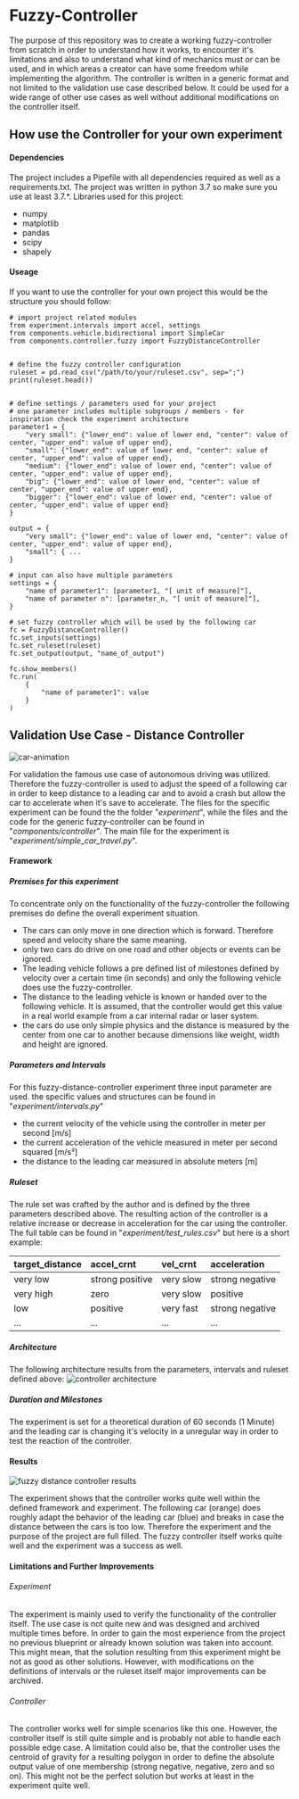 # Fuzzy-Controller
The purpose of this repository was to create a working fuzzy-controller from scratch in order to understand how it works, to encounter it's limitations and also to understand what kind of mechanics must or can be used, and in which areas a creator can have some freedom while implementing the algorithm. The controller is written in a generic format and not limited to the validation use case described below. It could be used for a wide range of other use cases as well without additional modifications on the controller itself.


## How use the Controller for your own experiment
#### Dependencies
The project includes a Pipefile with all dependencies required as well as a requirements.txt. The project was written in python 3.7 so make sure you use at least 3.7.*. Libraries used for this project:

- numpy
- matplotlib
- pandas
- scipy
- shapely

#### Useage

If you want to use the controller for your own project this would be the structure you should follow:
```
# import project related modules
from experiment.intervals import accel, settings
from components.vehicle.bidirectional import SimpleCar
from components.controller.fuzzy import FuzzyDistanceController


# define the fuzzy controller configuration
ruleset = pd.read_csv("/path/to/your/ruleset.csv", sep=";")
print(ruleset.head())


# define settings / parameters used for your project
# one parameter includes multiple subgroups / members - for inspiration check the experiment architecture
parameter1 = {
    "very small": {"lower_end": value of lower end, "center": value of center, "upper_end": value of upper end},
    "small": {"lower_end": value of lower end, "center": value of center, "upper_end": value of upper end},
    "medium": {"lower_end": value of lower end, "center": value of center, "upper_end": value of upper end},
    "big": {"lower_end": value of lower end, "center": value of center, "upper_end": value of upper end},
    "bigger": {"lower_end": value of lower end, "center": value of center, "upper_end": value of upper end}
}

output = {
    "very small": {"lower_end": value of lower end, "center": value of center, "upper_end": value of upper end},
    "small": { ...
}

# input can also have multiple parameters 
settings = {
    "name of parameter1": [parameter1, "[ unit of measure]"],
    "name of parameter n": [parameter_n, "[ unit of measure]"],
}

# set fuzzy controller which will be used by the following car
fc = FuzzyDistanceController()
fc.set_inputs(settings)
fc.set_ruleset(ruleset)
fc.set_output(output, "name_of_output")

fc.show_members()
fc.run(
    {
        "name of parameter1": value
    }
)
```


## Validation Use Case - Distance Controller
![car-animation](_meta/use_case_cars.gif)


For validation the famous use case of autonomous driving was utilized. Therefore the fuzzy-controller is used to adjust the speed of a following car in order to keep distance to a leading car and to avoid a crash but allow the car to accelerate when it's save to accelerate. The files for the specific experiment can be found the the folder "*experiment*", while the files and the code for the generic fuzzy-controller can be found in "*components/controller*". The main file for the experiment is "*experiment/simple_car_travel.py*".


#### Framework

##### Premises for this experiment
To concentrate only on the functionality of the fuzzy-controller the following premises do define the overall experiment situation.

- The cars can only move in one direction which is forward. Therefore speed and velocity share the same meaning.
- only two cars do drive on one road and other objects or events can be ignored.
- The leading vehicle follows a pre defined list of milestones defined by velocity over a certain time (in seconds) and only the following vehicle does use the fuzzy-controller.
- The distance to the leading vehicle is known or handed over to the following vehicle. It is assumed, that the controller would get this value in a real world example from a car internal radar or laser system.
- the cars do use only simple physics and the distance is measured by the center from one car to another because dimensions like weight, width and height are ignored.

##### Parameters and Intervals
For this fuzzy-distance-controller experiment three input parameter are used. the specific values and structures can be found in "*experiment/intervals.py*"
- the current velocity of the vehicle using the controller in meter per second [m/s]
- the current acceleration of the vehicle measured in meter per second squared [m/s²]
- the distance to the leading car measured in absolute meters [m]


##### Ruleset
The rule set was crafted by the author and is defined by the three parameters described above. The resulting action of the controller is a relative increase or decrease in acceleration for the car using the controller.
The full table can be found in "*experiment/test_rules.csv*" but here is a short example:

| target_distance        | accel_crnt           | vel_crnt  | acceleration   |
| -------------          |:-------------        | :-----    |:------         |
| very low               | strong positive      | very slow | strong negative|
| very high              | zero                 | very slow | positive       |
| low                    | positive             | very fast | strong negative|
| ...                    | ...                  | ...       | ...            |


##### Architecture
The following architecture results from the parameters, intervals and ruleset defined above:
![controller architecture](_meta/architecture.png)

##### Duration and Milestones
The experiment is set for a theoretical duration of 60 seconds (1 Minute) and the leading car is changing it's velocity in a unregular way in order to test the reaction of the controller.

#### Results
![fuzzy distance controller results](_meta/experiment.png)

The experiment shows that the controller works quite well within the defined framework and experiment. The following car (orange) does roughly adapt the behavior of the leading car (blue) and breaks in case the distance between the cars is too low. Therefore the experiment and the purpose of the project are full filled. The fuzzy controller itself works quite well and the experiment was a success as well.

#### Limitations and Further Improvements 

###### Experiment
The experiment is mainly used to verify the functionality of the controller itself. The use case is not quite new and was designed and archived multiple times before. In order to gain the most experience from the project no previous blueprint or already known solution was taken into account. This might mean, that the solution resulting from this experiment might be not as good as other solutions. However, with modifications on the definitions of intervals or the ruleset itself major improvements can be archived.


###### Controller
The controller works well for simple scenarios like this one. However, the controller itself is still quite simple and is probably not able to handle each possible edge case. A limitation could also be, that the controller uses the centroid of gravity for a resulting polygon in order to define the absolute output value of one membership (strong negative, negative, zero and so on). This might not be the perfect solution but works at least in the experiment quite well. 